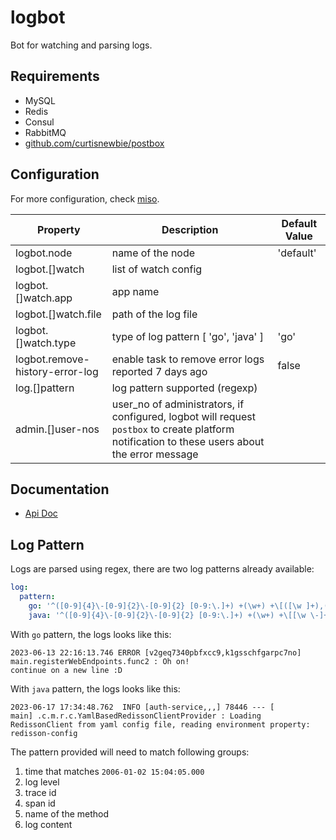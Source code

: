 # logbot

Bot for watching and parsing logs.

## Requirements

- MySQL
- Redis
- Consul
- RabbitMQ
- [github.com/curtisnewbie/postbox](https://github.com/curtisnewbie/postbox)

## Configuration

For more configuration, check [miso](https://github.com/CurtisNewbie/miso).

| Property                        | Description                                                                                                                                    | Default Value |
| ------------------------------- | ---------------------------------------------------------------------------------------------------------------------------------------------- | ------------- |
| logbot.node                     | name of the node                                                                                                                               | 'default'     |
| logbot.[]watch                  | list of watch config                                                                                                                           |               |
| logbot.[]watch.app              | app name                                                                                                                                       |               |
| logbot.[]watch.file             | path of the log file                                                                                                                           |               |
| logbot.[]watch.type             | type of log pattern [ 'go', 'java' ]                                                                                                           | 'go'          |
| logbot.remove-history-error-log | enable task to remove error logs reported 7 days ago                                                                                           | false         |
| log.[]pattern                   | log pattern supported (regexp)                                                                                                                 |               |
| admin.[]user-nos                | user_no of administrators, if configured, logbot will request `postbox` to create platform notification to these users about the error message |               |

## Documentation

- [Api Doc](./doc/api.md)

## Log Pattern

Logs are parsed using regex, there are two log patterns already available:

```yaml
log:
  pattern:
    go: '^([0-9]{4}\-[0-9]{2}\-[0-9]{2} [0-9:\.]+) +(\w+) +\[([\w ]+),([\w ]+)\] ([\w\.]+) +: *((?s).*)'
    java: '^([0-9]{4}\-[0-9]{2}\-[0-9]{2} [0-9:\.]+) +(\w+) +\[[\w \-]+,([\w ]*),([\w ]*),[\w ]*\] [\w\.]+ \-\-\- \[[\w\- ]+\] ([\w\-\.]+) +: *((?s).*)'
```

With `go` pattern, the logs looks like this:

```log
2023-06-13 22:16:13.746 ERROR [v2geq7340pbfxcc9,k1gsschfgarpc7no] main.registerWebEndpoints.func2 : Oh on!
continue on a new line :D
```

With `java` pattern, the logs looks like this:

```log
2023-06-17 17:34:48.762  INFO [auth-service,,,] 78446 --- [           main] .c.m.r.c.YamlBasedRedissonClientProvider : Loading RedissonClient from yaml config file, reading environment property: redisson-config
```

The pattern provided will need to match following groups:

1. time that matches `2006-01-02 15:04:05.000`
2. log level
3. trace id
4. span id
5. name of the method
6. log content